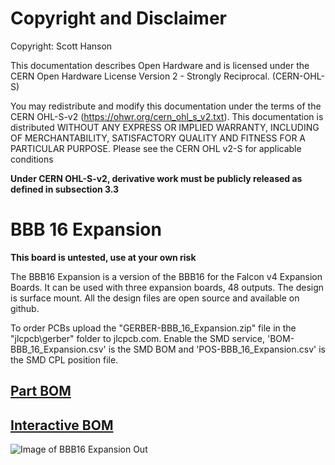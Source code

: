 # Copyright and Disclaimer
Copyright: Scott Hanson

This documentation describes Open Hardware and is licensed under the CERN Open Hardware License Version 2 - Strongly Reciprocal. (CERN-OHL-S)

You may redistribute and modify this documentation under the terms of the CERN OHL-S-v2 (https://ohwr.org/cern_ohl_s_v2.txt). This documentation is distributed WITHOUT ANY EXPRESS OR IMPLIED WARRANTY, INCLUDING OF MERCHANTABILITY, SATISFACTORY QUALITY AND FITNESS FOR A PARTICULAR PURPOSE. Please see the CERN OHL v2-S for applicable conditions

**Under CERN OHL-S-v2, derivative work must be publicly released as defined in subsection 3.3**

# BBB 16 Expansion

**This board is untested, use at your own risk**

The BBB16 Expansion is a version of the BBB16 for the Falcon v4 Expansion Boards. It can be used with three expansion boards, 48 outputs. The design is surface mount. All the design files are open source and available on github.

To order PCBs upload the "GERBER-BBB_16_Expansion.zip" file in the "jlcpcb\gerber" folder to jlcpcb.com. Enable the SMD service, 'BOM-BBB_16_Expansion.csv' is the SMD BOM and 'POS-BBB_16_Expansion.csv' is the SMD CPL position file.

## [Part BOM](https://github.com/computergeek1507/PB_16/raw/master/BBB_16_Expansion/BBB_16_Expansion_BOM.ods)

## [Interactive BOM](https://computergeek1507.github.io/PB_16/BBB_16_Expansion/bom/ibom)

![Image of BBB16 Expansion Out](https://github.com/computergeek1507/PB_16/raw/master/BBB_16_Expansion/BBB_16_Expansion.png)


